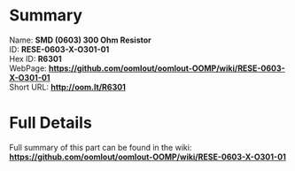 
Summary
=================
  
Name: __SMD (0603) 300 Ohm Resistor__    
ID: __RESE-0603-X-O301-01__   
Hex ID: __R6301__   
WebPage: __https://github.com/oomlout/oomlout-OOMP/wiki/RESE-0603-X-O301-01__   
Short URL: __http://oom.lt/R6301__   

Full Details
==========================
Full summary of this part can be found in the wiki:   
__https://github.com/oomlout/oomlout-OOMP/wiki/RESE-0603-X-O301-01__    

